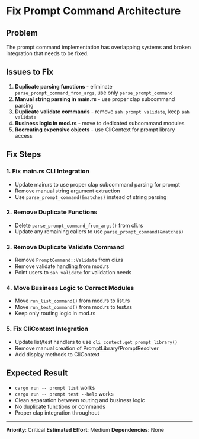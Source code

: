 # Fix Prompt Command Architecture

## Problem

The prompt command implementation has overlapping systems and broken integration that needs to be fixed.

## Issues to Fix

1. **Duplicate parsing functions** - eliminate `parse_prompt_command_from_args`, use only `parse_prompt_command`
2. **Manual string parsing in main.rs** - use proper clap subcommand parsing
3. **Duplicate validate commands** - remove `sah prompt validate`, keep `sah validate`
4. **Business logic in mod.rs** - move to dedicated subcommand modules
5. **Recreating expensive objects** - use CliContext for prompt library access

## Fix Steps

### 1. Fix main.rs CLI Integration
- Update main.rs to use proper clap subcommand parsing for prompt
- Remove manual string argument extraction
- Use `parse_prompt_command(&matches)` instead of string parsing

### 2. Remove Duplicate Functions
- Delete `parse_prompt_command_from_args()` from cli.rs
- Update any remaining callers to use `parse_prompt_command(&matches)`

### 3. Remove Duplicate Validate Command
- Remove `PromptCommand::Validate` from cli.rs
- Remove validate handling from mod.rs
- Point users to `sah validate` for validation needs

### 4. Move Business Logic to Correct Modules
- Move `run_list_command()` from mod.rs to list.rs
- Move `run_test_command()` from mod.rs to test.rs
- Keep only routing logic in mod.rs

### 5. Fix CliContext Integration
- Update list/test handlers to use `cli_context.get_prompt_library()`
- Remove manual creation of PromptLibrary/PromptResolver
- Add display methods to CliContext

## Expected Result

- `cargo run -- prompt list` works
- `cargo run -- prompt test --help` works  
- Clean separation between routing and business logic
- No duplicate functions or commands
- Proper clap integration throughout

---

**Priority**: Critical
**Estimated Effort**: Medium
**Dependencies**: None